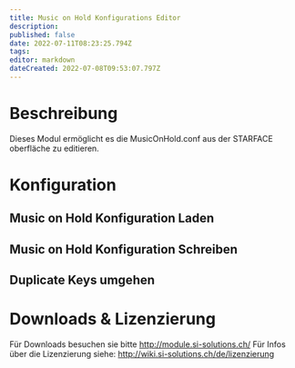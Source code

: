 ```yaml
---
title: Music on Hold Konfigurations Editor
description: 
published: false
date: 2022-07-11T08:23:25.794Z
tags: 
editor: markdown
dateCreated: 2022-07-08T09:53:07.797Z
---
```


# Beschreibung
Dieses Modul ermöglicht es die MusicOnHold.conf aus der STARFACE oberfläche zu editieren.


# Konfiguration


## Music on Hold Konfiguration Laden

## Music on Hold Konfiguration Schreiben

## Duplicate Keys umgehen


# Downloads & Lizenzierung
Für Downloads besuchen sie bitte http://module.si-solutions.ch/
Für Infos über die Lizenzierung siehe: http://wiki.si-solutions.ch/de/lizenzierung